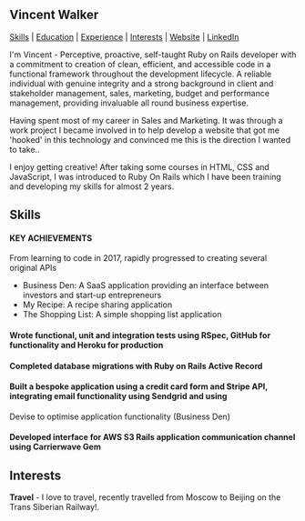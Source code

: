 ## Vincent Walker

[Skills](#skills) | [Education](#education) | [Experience](#experience) | [Interests](#interests) | [Website](https://www.vincethewalker.com/) | [LinkedIn](https://www.linkedin.com/in/vincethewalker/)

I'm Vincent - Perceptive, proactive, self-taught Ruby on Rails developer with a commitment to creation of clean, efficient, and accessible code in a functional framework throughout the development lifecycle. A reliable individual with genuine integrity and a strong background in client and stakeholder management, sales, marketing, budget and performance management, providing invaluable all round business expertise.

Having spent most of my career in Sales and Marketing. It was through a work project I became involved in to help develop a website that got me 'hooked' in this technology and convinced me this is the direction I wanted to take..

I enjoy getting creative! After taking some courses in HTML, CSS and JavaScript, I was introduced to Ruby On Rails which I have been training and developing my skills for almost 2 years.

## Skills

#### KEY ACHIEVEMENTS

From learning to code in 2017, rapidly progressed to creating several original APIs
- Business Den: A SaaS application providing an interface between investors and start-up entrepreneurs
- My Recipe: A recipe sharing application
- The Shopping List: A simple shopping list application
#### Wrote functional, unit and integration tests using RSpec, GitHub for functionality and Heroku for production
#### Completed database migrations with Ruby on Rails Active Record
#### Built a bespoke application using a credit card form and Stripe API, integrating email functionality using Sendgrid and using
Devise to optimise application functionality (Business Den)
#### Developed interface for AWS S3 Rails application communication channel using Carrierwave Gem

## Interests

**Travel** - I love to travel, recently travelled from Moscow to Beijing on the Trans Siberian Railway!.

